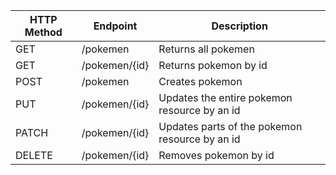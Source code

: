 | HTTP Method | Endpoint      | Description                                    |
|-------------|---------------|------------------------------------------------|
| GET         | /pokemen      | Returns all pokemen                            |
| GET         | /pokemen/{id} | Returns pokemon by id                          |
| POST        | /pokemen      | Creates pokemon                                |
| PUT         | /pokemen/{id} | Updates the entire pokemon resource by an id   |
| PATCH       | /pokemen/{id} | Updates parts of the pokemon resource by an id |
| DELETE      | /pokemen/{id} | Removes pokemon by id                          |
